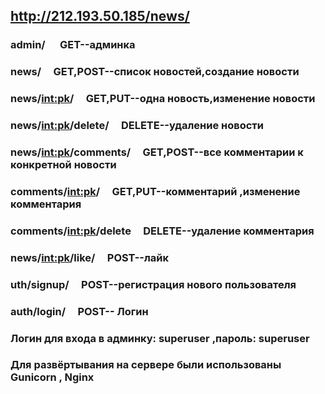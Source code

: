 ## http://212.193.50.185/news/
### admin/ &nbsp;&nbsp;&nbsp;&nbsp;&nbsp;GET--админка
### news/&nbsp;&nbsp;&nbsp;&nbsp;&nbsp;GET,POST--список новостей,создание новости
### news/<int:pk>/&nbsp;&nbsp;&nbsp;&nbsp;&nbsp;GET,PUT--одна новость,изменение новости
### news/<int:pk>/delete/&nbsp;&nbsp;&nbsp;&nbsp;&nbsp;DELETE--удаление новости
### news/<int:pk>/comments/&nbsp;&nbsp;&nbsp;&nbsp;&nbsp;GET,POST--все комментарии к конкретной новости
### comments/<int:pk>/&nbsp;&nbsp;&nbsp;&nbsp;&nbsp;GET,PUT--комментарий ,изменение комментария 
### comments/<int:pk>/delete&nbsp;&nbsp;&nbsp;&nbsp;&nbsp;DELETE--удаление комментария
### news/<int:pk>/like/&nbsp;&nbsp;&nbsp;&nbsp;&nbsp;POST--лайк
### uth/signup/&nbsp;&nbsp;&nbsp;&nbsp;&nbsp;POST--регистрация нового пользователя
### auth/login/&nbsp;&nbsp;&nbsp;&nbsp;&nbsp;POST-- Логин 

### Логин для входа в админку: superuser ,пароль: superuser

### Для развёртывания на сервере были использованы Gunicorn , Nginx 
